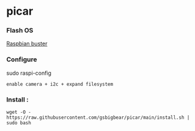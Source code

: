 # picar

### Flash OS
[Raspbian buster](https://downloads.raspberrypi.org/raspios_oldstable_lite_armhf/images/raspios_oldstable_lite_armhf-2021-12-02/2021-12-02-raspios-buster-armhf-lite.zip)

### Configure
sudo raspi-config

    enable camera + i2c + expand filesystem

### Install :

    wget -O - https://raw.githubusercontent.com/gsbigbear/picar/main/install.sh | sudo bash
